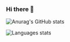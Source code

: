 ### Hi there 👋

![Anurag's GitHub stats](https://github-readme-stats.vercel.app/api?username=borry-dev&show_icons=true&theme=radical)

![Languages stats](https://github-readme-stats.vercel.app/api/top-langs/?username=borry-dev&hide=html&layout=compact&hide_border=true&hide_title=true&theme=dark&icon_color=5194f0&bg_color=0d1117)

 
